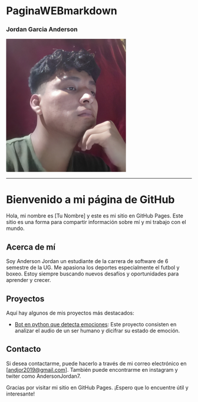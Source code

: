 # PaginaWEBmarkdown

### Jordan Garcia Anderson
![Jordan Anderson](https://raw.githubusercontent.com/AnJoGar/P-ginaWEBmarkdown/main/IMAGENmIA2.png)

-------

# Bienvenido a mi página de GitHub



Hola, mi nombre es [Tu Nombre] y este es mi sitio en GitHub Pages. Este sitio es una forma para compartir información sobre mí y mi trabajo con el mundo.



## Acerca de mí



Soy Anderson Jordan un estudiante de la carrera de software de 6 semestre de la UG. Me apasiona los deportes especialmente el futbol y boxeo. Estoy siempre buscando nuevos desafíos y oportunidades para aprender y crecer.



## Proyectos



Aquí hay algunos de mis proyectos más destacados:



- [Bot en python que detecta emociones](https://github.com/AnJoGar/proyectobot-emociones.git): Este proyecto consisten en analizar el audio de un ser humano y dicifrar su estado de emoción.



## Contacto

Si desea contactarme, puede hacerlo a través de mi correo electrónico en [andjor2019@gmail.com]. También puede encontrarme en instagram y twiter como AndersonJordan7.



Gracias por visitar mi sitio en GitHub Pages. ¡Espero que lo encuentre útil y interesante!
